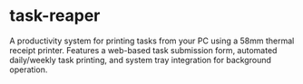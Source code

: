 # task-reaper
A productivity system for printing tasks from your PC using a 58mm thermal receipt printer. Features a web-based task submission form, automated daily/weekly task printing, and system tray integration for background operation.
